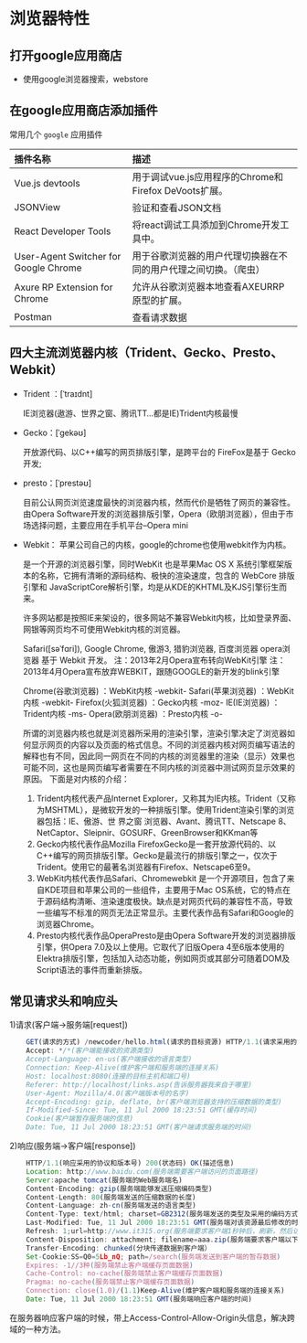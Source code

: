 # 浏览器特性

## 打开google应用商店

* 使用google浏览器搜索，webstore

## 在google应用商店添加插件

常用几个 `google` 应用插件

|插件名称| 描述|
|:--|:---|
|Vue.js devtools |   用于调试vue.js应用程序的Chrome和Firefox DeVoots扩展。|
|JSONView| 验证和查看JSON文档|
|React Developer Tools |将react调试工具添加到Chrome开发工具中。|
|User-Agent Switcher for Google Chrome | 用于谷歌浏览器的用户代理切换器在不同的用户代理之间切换。（爬虫）|
|Axure RP Extension for Chrome| 允许从谷歌浏览器本地查看AXEURRP原型的扩展。|
|Postman|查看请求数据|

## 四大主流浏览器内核（Trident、Gecko、Presto、Webkit）

* Trident ：[ˈtraɪdnt]

    IE浏览器(遨游、世界之窗、腾讯TT…都是IE)Trident内核最慢

* Gecko：[ˈgekəʊ]

    开放源代码、以C++编写的网页排版引擎，是跨平台的   FireFox是基于 Gecko 开发;

* presto：[ˈprestəʊ]

  目前公认网页浏览速度最快的浏览器内核，然而代价是牺牲了网页的兼容性。由Opera Software开发的浏览器排版引擎，Opera（欧朋浏览器），但由于市场选择问题，主要应用在手机平台–Opera mini

* Webkit：
    苹果公司自己的内核，google的chrome也使用webkit作为内核。

    是一个开源的浏览器引擎，同时WebKit 也是苹果Mac OS X 系统引擎框架版本的名称，它拥有清晰的源码结构、极快的渲染速度，包含的 WebCore 排版引擎和   JavaScriptCore解析引擎，均是从KDE的KHTML及KJS引擎衍生而来。

    许多网站都是按照IE来架设的，很多网站不兼容Webkit内核，比如登录界面、网银等网页均不可使用Webkit内核的浏览器。

    Safari([səˈfɑri]), Google Chrome, 傲游3, 猎豹浏览器, 百度浏览器 opera浏览器 基于 Webkit 开发。
    注：2013年2月Opera宣布转向WebKit引擎
    注：2013年4月Opera宣布放弃WEBKIT，跟随GOOGLE的新开发的blink引擎

     Chrome(谷歌浏览器) ：WebKit内核   -webkit-
     Safari(苹果浏览器) ：WebKit内核       -webkit-
     Firefox(火狐浏览器) ：Gecko内核       -moz-
     IE(IE浏览器) ：  Trident内核           -ms-
     Opera(欧朋浏览器) ：Presto内核          -o-

     所谓的浏览器内核也就是浏览器所采用的渲染引擎，渲染引擎决定了浏览器如何显示网页的内容以及页面的格式信息。不同的浏览器内核对网页编写语法的解释也有不同，因此同一网页在不同的内核的浏览器里的渲染（显示）效果也可能不同，这也是网页编写者需要在不同内核的浏览器中测试网页显示效果的原因。
    下面是对内核的介绍：

   1. Trident内核代表产品Internet Explorer，又称其为IE内核。Trident（又称为MSHTML），是微软开发的一种排版引擎。使用Trident渲染引擎的浏览器包括：IE、傲游、世  界之窗 浏览器、Avant、腾讯TT、Netscape 8、NetCaptor、Sleipnir、GOSURF、GreenBrowser和KKman等
   2. Gecko内核代表作品Mozilla FirefoxGecko是一套开放源代码的、以C++编写的网页排版引擎。Gecko是最流行的排版引擎之一，仅次于Trident。使用它的最著名浏览器有Firefox、Netscape6至9。
   3. WebKit内核代表作品Safari、Chromewebkit 是一个开源项目，包含了来自KDE项目和苹果公司的一些组件，主要用于Mac OS系统，它的特点在于源码结构清晰、渲染速度极快。缺点是对网页代码的兼容性不高，导致一些编写不标准的网页无法正常显示。主要代表作品有Safari和Google的浏览器Chrome。
   4. Presto内核代表作品OperaPresto是由Opera Software开发的浏览器排版引擎，供Opera 7.0及以上使用。它取代了旧版Opera 4至6版本使用的Elektra排版引擎，包括加入动态功能，例如网页或其部分可随着DOM及Script语法的事件而重新排版。

## 常见请求头和响应头

 1)请求(客户端->服务端[request])
 ```js
     GET(请求的方式) /newcoder/hello.html(请求的目标资源) HTTP/1.1(请求采用的协议和版本号)
     Accept: */*(客户端能接收的资源类型)
     Accept-Language: en-us(客户端接收的语言类型)
     Connection: Keep-Alive(维护客户端和服务端的连接关系)
     Host: localhost:8080(连接的目标主机和端口号)
     Referer: http://localhost/links.asp(告诉服务器我来自于哪里)
     User-Agent: Mozilla/4.0(客户端版本号的名字)
     Accept-Encoding: gzip, deflate, br(客户端浏览器支持的压缩数据的类型)
     If-Modified-Since: Tue, 11 Jul 2000 18:23:51 GMT(缓存时间)
     Cookie(客户端暂存服务端的信息)
     Date: Tue, 11 Jul 2000 18:23:51 GMT(客户端请求服务端的时间)
 ```

 2)响应(服务端->客户端[response])
 ```js
     HTTP/1.1(响应采用的协议和版本号) 200(状态码) OK(描述信息)
     Location: http://www.baidu.com(服务端需要客户端访问的页面路径)
     Server:apache tomcat(服务端的Web服务端名)
     Content-Encoding: gzip(服务端能够发送压缩编码类型)
     Content-Length: 80(服务端发送的压缩数据的长度)
     Content-Language: zh-cn(服务端发送的语言类型)
     Content-Type: text/html; charset=GB2312(服务端发送的类型及采用的编码方式)
     Last-Modified: Tue, 11 Jul 2000 18:23:51 GMT(服务端对该资源最后修改的时间)
     Refresh: 1;url=http://www.it315.org(服务端要求客户端1秒钟后，刷新，然后访问指定的页面路径)
     Content-Disposition: attachment; filename=aaa.zip(服务端要求客户端以下载文件的方式打开该文件)
     Transfer-Encoding: chunked(分块传递数据到客户端）
     Set-Cookie:SS=Q0=5Lb_nQ; path=/search(服务端发送到客户端的暂存数据)
     Expires: -1//3种(服务端禁止客户端缓存页面数据)
     Cache-Control: no-cache(服务端禁止客户端缓存页面数据)
     Pragma: no-cache(服务端禁止客户端缓存页面数据)
     Connection: close(1.0)/(1.1)Keep-Alive(维护客户端和服务端的连接关系)
     Date: Tue, 11 Jul 2000 18:23:51 GMT(服务端响应客户端的时间)
 ```
 在服务器响应客户端的时候，带上Access-Control-Allow-Origin头信息，解决跨域的一种方法。